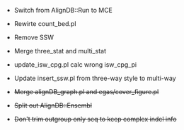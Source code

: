 * Switch from AlignDB::Run to MCE

* Rewirte count_bed.pl

* Remove SSW

* Merge three_stat and multi_stat

* update_isw_cpg.pl calc wrong isw_cpg_pi

* Update insert_ssw.pl from three-way style to multi-way

* ~~Merge alignDB_graph.pl and egas/cover_figure.pl~~

* ~~Split out AlignDB::Ensembl~~

* ~~Don't trim outgroup only seq to keep complex indel info~~
